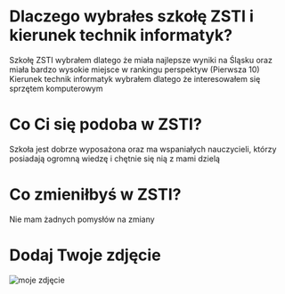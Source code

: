 # Dlaczego wybrałes szkołę ZSTI i kierunek technik informatyk?
Szkołę ZSTI wybrałem dlatego że miała najlepsze wyniki na Śląsku oraz miała bardzo wysokie miejsce w rankingu perspektyw (Pierwsza 10)
Kierunek technik informatyk wybrałem dlatego że interesowałem się sprzętem komputerowym
# Co Ci się podoba w ZSTI?
Szkoła jest dobrze wyposażona oraz ma wspaniałych nauczycieli, którzy posiadają ogromną wiedzę i chętnie się nią z mami dzielą
# Co zmieniłbyś w ZSTI?
Nie mam żadnych pomysłów na zmiany
# Dodaj Twoje zdjęcie
![moje zdjęcie](/logo/logoZSTI_l.jpg)
